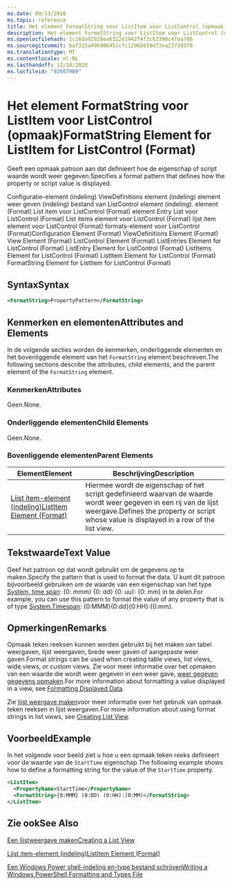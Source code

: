 ```yaml
---
ms.date: 09/13/2016
ms.topic: reference
title: Het element FormatString voor ListItem voor ListControl (opmaak)
description: Het element FormatString voor ListItem voor ListControl (opmaak)
ms.openlocfilehash: 1c16da92928ea632241942f4f2c63390c4fea706
ms.sourcegitcommit: ba7315a496986451cfc1296b659d73ea2373d3f0
ms.translationtype: MT
ms.contentlocale: nl-NL
ms.lasthandoff: 12/10/2020
ms.locfileid: "92667909"
---
```

# <a name="formatstring-element-for-listitem-for-listcontrol--format"></a><span data-ttu-id="90bcf-103">Het element FormatString voor ListItem voor ListControl (opmaak)</span><span class="sxs-lookup"><span data-stu-id="90bcf-103">FormatString Element for ListItem for ListControl  (Format)</span></span>

<span data-ttu-id="90bcf-104">Geeft een opmaak patroon aan dat definieert hoe de eigenschap of script waarde wordt weer gegeven.</span><span class="sxs-lookup"><span data-stu-id="90bcf-104">Specifies a format pattern that defines how the property or script value is displayed.</span></span>

<span data-ttu-id="90bcf-105">Configuratie-element (indeling) ViewDefinitions element (indeling) element weer geven (indeling) bestand van ListControl element (indeling). element (Format) List item voor ListControl (Format) element Entry List voor ListControl (Format) List items element voor ListControl (Format) lijst item element voor ListControl (Format) formats-element voor ListControl (Format)</span><span class="sxs-lookup"><span data-stu-id="90bcf-105">Configuration Element (Format) ViewDefinitions Element (Format) View Element (Format) ListControl Element (Format) ListEntries Element for ListControl (Format) ListEntry Element for ListControl (Format) ListItems Element for ListControl (Format) ListItem Element for ListControl (Format) FormatString Element for ListItem for ListControl (Format)</span></span>

## <a name="syntax"></a><span data-ttu-id="90bcf-106">Syntax</span><span class="sxs-lookup"><span data-stu-id="90bcf-106">Syntax</span></span>

```xml
<FormatString>PropertyPattern</FormatString>
```

## <a name="attributes-and-elements"></a><span data-ttu-id="90bcf-107">Kenmerken en elementen</span><span class="sxs-lookup"><span data-stu-id="90bcf-107">Attributes and Elements</span></span>

<span data-ttu-id="90bcf-108">In de volgende secties worden de kenmerken, onderliggende elementen en het bovenliggende element van het `FormatString` element beschreven.</span><span class="sxs-lookup"><span data-stu-id="90bcf-108">The following sections describe the attributes, child elements, and the parent element of the `FormatString` element.</span></span>

### <a name="attributes"></a><span data-ttu-id="90bcf-109">Kenmerken</span><span class="sxs-lookup"><span data-stu-id="90bcf-109">Attributes</span></span>

<span data-ttu-id="90bcf-110">Geen.</span><span class="sxs-lookup"><span data-stu-id="90bcf-110">None.</span></span>

### <a name="child-elements"></a><span data-ttu-id="90bcf-111">Onderliggende elementen</span><span class="sxs-lookup"><span data-stu-id="90bcf-111">Child Elements</span></span>

<span data-ttu-id="90bcf-112">Geen.</span><span class="sxs-lookup"><span data-stu-id="90bcf-112">None.</span></span>

### <a name="parent-elements"></a><span data-ttu-id="90bcf-113">Bovenliggende elementen</span><span class="sxs-lookup"><span data-stu-id="90bcf-113">Parent Elements</span></span>

|<span data-ttu-id="90bcf-114">Element</span><span class="sxs-lookup"><span data-stu-id="90bcf-114">Element</span></span>|<span data-ttu-id="90bcf-115">Beschrijving</span><span class="sxs-lookup"><span data-stu-id="90bcf-115">Description</span></span>|
|-------------|-----------------|
|[<span data-ttu-id="90bcf-116">Lijst item-element (indeling)</span><span class="sxs-lookup"><span data-stu-id="90bcf-116">ListItem Element (Format)</span></span>](./listitem-element-for-listitems-for-listcontrol-format.md)|<span data-ttu-id="90bcf-117">Hiermee wordt de eigenschap of het script gedefinieerd waarvan de waarde wordt weer gegeven in een rij van de lijst weergave.</span><span class="sxs-lookup"><span data-stu-id="90bcf-117">Defines the property or script whose value is displayed in a row of the list view.</span></span>|

## <a name="text-value"></a><span data-ttu-id="90bcf-118">Tekstwaarde</span><span class="sxs-lookup"><span data-stu-id="90bcf-118">Text Value</span></span>

<span data-ttu-id="90bcf-119">Geef het patroon op dat wordt gebruikt om de gegevens op te maken.</span><span class="sxs-lookup"><span data-stu-id="90bcf-119">Specify the pattern that is used to format the data.</span></span> <span data-ttu-id="90bcf-120">U kunt dit patroon bijvoorbeeld gebruiken om de waarde van een eigenschap van het type [System. time span](/dotnet/api/System.TimeSpan): {0: mmm} {0: dd} {0: uu}: {0: mm} in te delen.</span><span class="sxs-lookup"><span data-stu-id="90bcf-120">For example, you can use this pattern to format the value of any property that is of type [System.Timespan](/dotnet/api/System.TimeSpan): {0:MMM}{0:dd}{0:HH}:{0:mm}.</span></span>

## <a name="remarks"></a><span data-ttu-id="90bcf-121">Opmerkingen</span><span class="sxs-lookup"><span data-stu-id="90bcf-121">Remarks</span></span>

<span data-ttu-id="90bcf-122">Opmaak teken reeksen kunnen worden gebruikt bij het maken van tabel weergaven, lijst weergaven, brede weer gaven of aangepaste weer gaven.</span><span class="sxs-lookup"><span data-stu-id="90bcf-122">Format strings can be used when creating table views, list views, wide views, or custom views.</span></span> <span data-ttu-id="90bcf-123">Zie voor meer informatie over het opmaken van een waarde die wordt weer gegeven in een weer gave, [weer gegeven gegevens opmaken](./formatting-displayed-data.md).</span><span class="sxs-lookup"><span data-stu-id="90bcf-123">For more information about formatting a value displayed in a view, see [Formatting Displayed Data](./formatting-displayed-data.md).</span></span>

<span data-ttu-id="90bcf-124">Zie [lijst weergave maken](./creating-a-list-view.md)voor meer informatie over het gebruik van opmaak teken reeksen in lijst weergaven.</span><span class="sxs-lookup"><span data-stu-id="90bcf-124">For more information about using format strings in list views, see [Creating List View](./creating-a-list-view.md).</span></span>

## <a name="example"></a><span data-ttu-id="90bcf-125">Voorbeeld</span><span class="sxs-lookup"><span data-stu-id="90bcf-125">Example</span></span>

<span data-ttu-id="90bcf-126">In het volgende voor beeld ziet u hoe u een opmaak teken reeks definieert voor de waarde van de `StartTime` eigenschap.</span><span class="sxs-lookup"><span data-stu-id="90bcf-126">The following example shows how to define a formatting string for the value of the `StartTime` property.</span></span>

```xml
<ListItem>
  <PropertyName>StartTime</PropertyName>
  <FormatString>{0:MMM} (0:DD) (0:HH):(0:MM)</FormatString>
</ListItem>
```

## <a name="see-also"></a><span data-ttu-id="90bcf-127">Zie ook</span><span class="sxs-lookup"><span data-stu-id="90bcf-127">See Also</span></span>

[<span data-ttu-id="90bcf-128">Een lijstweergave maken</span><span class="sxs-lookup"><span data-stu-id="90bcf-128">Creating a List View</span></span>](./creating-a-list-view.md)

[<span data-ttu-id="90bcf-129">Lijst item-element (indeling)</span><span class="sxs-lookup"><span data-stu-id="90bcf-129">ListItem Element (Format)</span></span>](./listitem-element-for-listitems-for-listcontrol-format.md)

[<span data-ttu-id="90bcf-130">Een Windows Power shell-indeling en-type bestand schrijven</span><span class="sxs-lookup"><span data-stu-id="90bcf-130">Writing a Windows PowerShell Formatting and Types File</span></span>](./writing-a-powershell-formatting-file.md)

